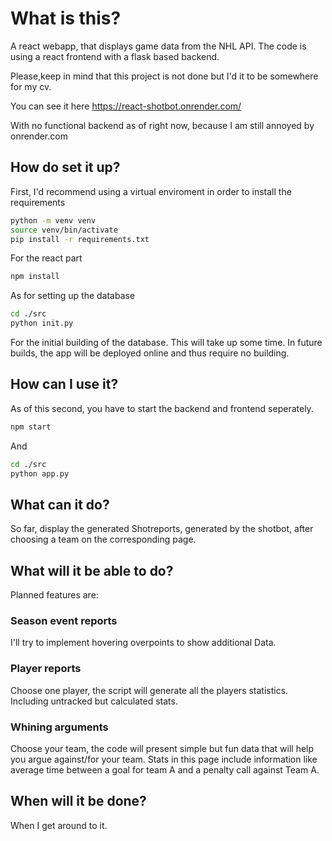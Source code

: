 # What is this?

A react webapp, that displays game data from the NHL API.
The code is using a react frontend with a flask based backend.

Please,keep in mind that this project is not done but I'd it to be somewhere for my cv.

You can see it here https://react-shotbot.onrender.com/

With no functional backend as of right now, because I am still annoyed by onrender.com

## How do set it up?

First, I'd recommend using a virtual enviroment in order to install the requirements

```bash
python -m venv venv
source venv/bin/activate  
pip install -r requirements.txt
```

For the react part

```bash
npm install
```

As for setting up the database

````bash
cd ./src
python init.py
````

For the initial building of the database. This will take up some time. In future builds, the app will be deployed online and thus require no building.

## How can I use it?

As of this second, you have to start the backend and frontend seperately.

````bash
npm start
````

And

````bash
cd ./src
python app.py
````

## What can it do?

So far, display the generated Shotreports, generated by the shotbot, after choosing a team on the corresponding page.

## What will it be able to do?

Planned features are:

### Season event reports

I'll try to implement hovering overpoints to show additional Data.

### Player reports

Choose one player, the script will generate all the players statistics. Including untracked but calculated stats.

### Whining arguments

Choose your team, the code will present simple but fun data that will help you argue against/for your team. Stats in this page include information like average time between a goal for team A and a penalty call against Team A.

## When will it be done?

When I get around to it.
